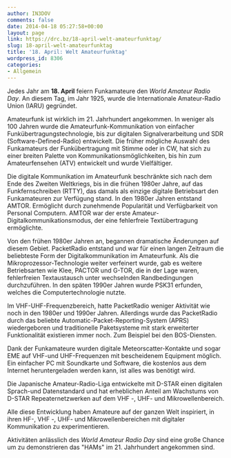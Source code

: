 ```yaml
---
author: IN3DOV
comments: false
date: 2014-04-18 05:27:58+00:00
layout: page
link: https://drc.bz/18-april-welt-amateurfunktag/
slug: 18-april-welt-amateurfunktag
title: '18. April: Welt Amateurfunktag'
wordpress_id: 8306
categories:
- Allgemein
---
```


Jedes Jahr am **18. April** feiern Funkamateure den _World Amateur Radio Day_. An diesem Tag, im Jahr 1925, wurde die Internationale Amateur-Radio Union (IARU) gegründet.

Amateurfunk ist wirklich im 21. Jahrhundert angekommen. In weniger als 100 Jahren wurde die Amateurfunk-Kommunikation von einfacher Funkübertragungstechnologie, bis zur digitalen Signalverarbeitung und SDR (Software-Defined-Radio) entwickelt.
Die früher mögliche Auswahl des Funkamateurs der Funkübertragung mit Stimme oder in CW, hat sich zu einer breiten Palette von Kommunikationsmöglichkeiten, bis hin zum Amateurfensehen (ATV) entwickelt und wurde Vielfältiger.

Die digitale Kommunikation im Amateurfunk beschränkte sich nach dem Ende des Zweiten Weltkriegs, bis in die frühen 1980er Jahre, auf das Funkfernschreiben (RTTY), das damals als einzige digitale Betriebsart den Funkamateuren zur Verfügung stand.
In den 1980er Jahren entstand AMTOR. Ermöglicht durch zunehmende Popularität und Verfügbarkeit von Personal Computern.
AMTOR war der erste Amateur-Digitalkommunikationsmodus, der eine fehlerfreie Textübertragung ermöglichte.

Von den frühen 1980er Jahren an, begannen dramatische Änderungen auf diesem Gebiet. PacketRadio entstand und war für einen langen Zeitraum die beliebteste Form der Digitalkommunikation im Amateurfunk.
Als die Mikroprozessor-Technologie weiter verfeinert wurde, gab es weitere Betriebsarten wie Klee, PACTOR und G-TOR, die in der Lage waren, fehlerfreien Textaustausch unter wechselnden Randbedingungen durchzuführen.
In den späten 1990er Jahren wurde PSK31 erfunden, welches die Computertechnologie nutzte.

Im VHF-UHF-Frequenzbereich, hatte PacketRadio weniger Aktivität wie noch in den 1980er und 1990er Jahren.
Allerdings wurde das PacketRadio durch das beliebte Automatic-Packet-Reporting-System (APRS) wiedergeboren und traditionelle Paketsysteme mit stark erweiterter Funktionalität existieren immer noch. Zum Beispiel bei den BOS-Diensten.

Dank der Funkamateure wurden digitale Meteorscatter-Kontakte und sogar EME auf VHF-und UHF-Frequenzen mit bescheidenem Equipment möglich. Ein einfacher PC mit Soundkarte und Software, die kostenlos aus dem Internet heruntergeladen werden kann, ist alles was benötigt wird.

Die Japanische Amateur-Radio-Liga entwickelte mit D-STAR einen digitalen Sprach-und Datenstandard und hat erheblichen Anteil am Wachstums von D-STAR Repeaternetzwerken auf dem VHF -, UHF- und Mikrowellenbereich.

Alle diese Entwicklung haben Amateure auf der ganzen Welt inspiriert, in ihren HF-, VHF -, UHF- und Mikrowellenbereichen mit digitaler Kommunikation zu experimentieren.

Aktivitäten anlässlich des _World Amateur Radio Day_ sind eine große Chance um zu demonstrieren das "HAMs" im 21. Jahrhundert angekommen sind.






